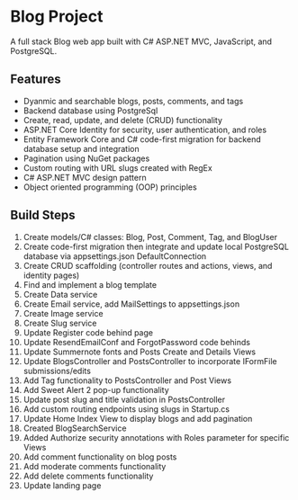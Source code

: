 # Blog Project
 A full stack Blog web app built with C# ASP.NET MVC, JavaScript, and PostgreSQL.  

 ## Features
 - Dyanmic and searchable blogs, posts, comments, and tags
 - Backend database using PostgreSql
 - Create, read, update, and delete (CRUD) functionality
 - ASP.NET Core Identity for security, user authentication, and roles
 - Entity Framework Core and C# code-first migration for backend database setup and integration
 - Pagination using NuGet packages
 - Custom routing with URL slugs created with RegEx
 - C# ASP.NET MVC design pattern
 - Object oriented programming (OOP) principles

 ## Build Steps
 1) Create models/C# classes: Blog, Post, Comment, Tag, and BlogUser  
 2) Create code-first migration then integrate and update local PostgreSQL database via appsettings.json DefaultConnection      
 3) Create CRUD scaffolding (controller routes and actions, views, and identity pages)  
 4) Find and implement a blog template  
 5) Create Data service  
 6) Create Email service, add MailSettings to appsettings.json  
 7) Create Image service  
 8) Create Slug service  
 9) Update Register code behind page  
 10) Update ResendEmailConf and ForgotPassword code behinds  
 11) Update Summernote fonts and Posts Create and Details Views  
 12) Update BlogsController and PostsController to incorporate IFormFile submissions/edits  
 13) Add Tag functionality to PostsController and Post Views  
 14) Add Sweet Alert 2 pop-up functionality  
 15) Update post slug and title validation in PostsController  
 16) Add custom routing endpoints using slugs in Startup.cs  
 17) Update Home Index View to display blogs and add pagination  
 18) Created BlogSearchService  
 19) Added Authorize security annotations with Roles parameter for specific Views  
 20) Add comment functionality on blog posts  
 21) Add moderate comments functionality  
 22) Add delete comments functionality  
 23) Update landing page  
